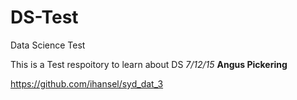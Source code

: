 # DS-Test
Data Science Test

This is a Test respoitory to learn about DS
*7/12/15* **Angus Pickering**

https://github.com/ihansel/syd_dat_3
